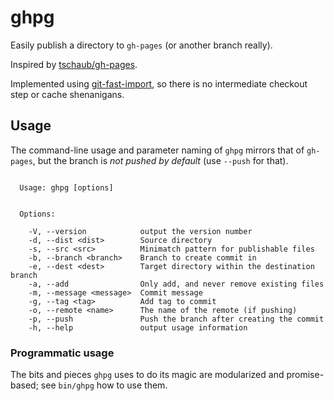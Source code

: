 ghpg
====

Easily publish a directory to `gh-pages` (or another branch really).

Inspired by [tschaub/gh-pages](https://github.com/tschaub/gh-pages).

Implemented using [git-fast-import](https://git-scm.com/docs/git-fast-import),
so there is no intermediate checkout step or cache shenanigans.

## Usage

The command-line usage and parameter naming of `ghpg` mirrors that of `gh-pages`,
but the branch is *not pushed by default* (use `--push` for that).

```

  Usage: ghpg [options]


  Options:

    -V, --version            output the version number
    -d, --dist <dist>        Source directory
    -s, --src <src>          Minimatch pattern for publishable files
    -b, --branch <branch>    Branch to create commit in
    -e, --dest <dest>        Target directory within the destination branch
    -a, --add                Only add, and never remove existing files
    -m, --message <message>  Commit message
    -g, --tag <tag>          Add tag to commit
    -o, --remote <name>      The name of the remote (if pushing)
    -p, --push               Push the branch after creating the commit
    -h, --help               output usage information
```

### Programmatic usage

The bits and pieces `ghpg` uses to do its magic are modularized and promise-based; see `bin/ghpg` how to use them.
